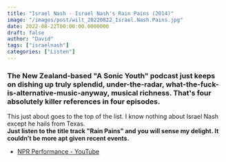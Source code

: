```yaml
---
title: "Israel Nash - Israel Nash's Rain Pains (2014)"
image: "/images/post/wilt_20220822_Israel.Nash.Pains.jpg"
date: 2022-08-22T00:00:00.0000000
draft: false
author: "David"
tags: ["israelnash"]
categories: ["Listen"]
---
```

### The New Zealand-based "A Sonic Youth" podcast just keeps on dishing up truly splendid, under-the-radar, what-the-fuck-is-alternative-music-anyway, musical richness. That's four absolutely killer references in four episodes.

 This just about goes to the top of the list. I know nothing about Israel Nash except he hails from Texas.   
**Just listen to the title track "Rain Pains" and you will sense my delight. It couldn’t be more apt given recent events.**

-  [NPR Performance - YouTube](https://www.npr.org/2015/03/02/390142116/kexp-presents-israel-nash)